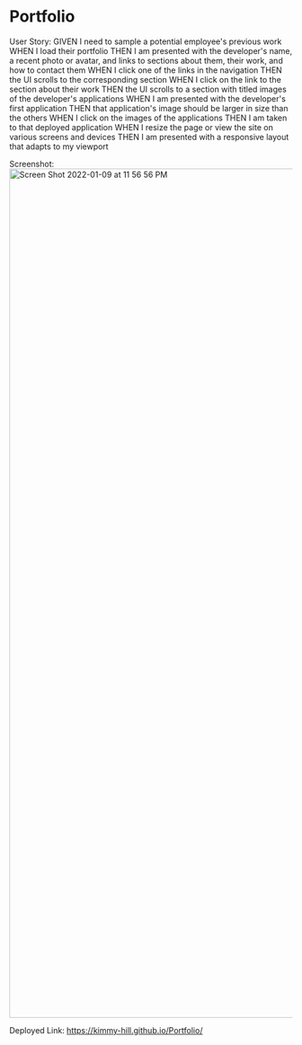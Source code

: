 # Portfolio
User Story: GIVEN I need to sample a potential employee's previous work
WHEN I load their portfolio
THEN I am presented with the developer's name, a recent photo or avatar, and links to sections about them, their work, and how to contact them
WHEN I click one of the links in the navigation
THEN the UI scrolls to the corresponding section
WHEN I click on the link to the section about their work
THEN the UI scrolls to a section with titled images of the developer's applications
WHEN I am presented with the developer's first application
THEN that application's image should be larger in size than the others
WHEN I click on the images of the applications
THEN I am taken to that deployed application
WHEN I resize the page or view the site on various screens and devices
THEN I am presented with a responsive layout that adapts to my viewport


Screenshot:
<img width="1512" alt="Screen Shot 2022-01-09 at 11 56 56 PM" src="https://user-images.githubusercontent.com/95260935/148722921-e54db6d4-d88a-40d8-b751-a167279e7a32.png">


Deployed Link:
https://kimmy-hill.github.io/Portfolio/
